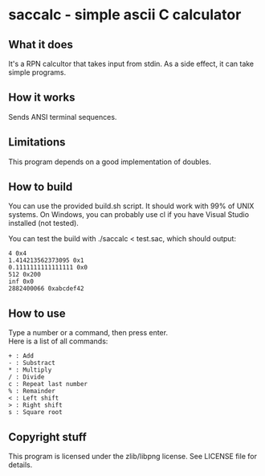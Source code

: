 # saccalc - simple ascii C calculator

## What it does

It's a RPN calcultor that takes input from stdin. As a side effect, it can take simple programs.

## How it works

Sends ANSI terminal sequences.

## Limitations

This program depends on a good implementation of doubles.

## How to build

You can use the provided build.sh script. It should work with 99% of UNIX systems.
On Windows, you can probably use cl if you have Visual Studio installed (not tested).

You can test the build with ./saccalc < test.sac, which should output:
```
4 0x4
1.414213562373095 0x1
0.1111111111111111 0x0
512 0x200
inf 0x0
2882400066 0xabcdef42
```

## How to use

Type a number or a command, then press enter.  
Here is a list of all commands:  
```
+ : Add
- : Substract
* : Multiply
/ : Divide
c : Repeat last number
% : Remainder
< : Left shift
> : Right shift
s : Square root
```
## Copyright stuff

This program is licensed under the zlib/libpng license. See LICENSE file for details.



